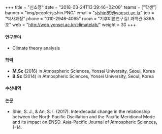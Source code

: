 +++
title = "신소정"
date = "2018-03-24T13:39:46+02:00"
teams = ["학생"]
banner = "img/people/sjshin.PNG"
email = "sjshin89@yonsei.ac.kr"
job = "박사과정"
phone = "010-2946-4065"
room = "기후이론연구실/ 과학관 536A호"
web = "http://web.yonsei.ac.kr/climatelab/"
weight = 30
+++

#### 연구분야
+ Climate theory analysis

#### 학력
 + **M.Sc** (2016) in Atmospheric Sciences, Yonsei University, Seoul, Korea
 + **B.Sc** (2014) in Atmospheric Sciences, Yonsei University, Seoul, Korea

#### 수상내역


#### 논문
+ Shin, S. J., & An, S. I. (2017). Interdecadal change in the relationship between the North Pacific Oscillation and the Pacific Meridional Mode and its impact on ENSO. Asia-Pacific Journal of Atmospheric Sciences, 1-14.

